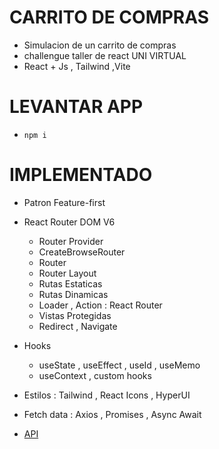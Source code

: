 # CARRITO DE COMPRAS

- Simulacion de un carrito de compras
- challengue taller de react UNI VIRTUAL
- React + Js , Tailwind ,Vite

# LEVANTAR APP

- `npm i`

# IMPLEMENTADO

- Patron Feature-first
- React Router DOM V6
  - Router Provider
  - CreateBrowseRouter
  - Router
  - Router Layout
  - Rutas Estaticas
  - Rutas Dinamicas
  - Loader  , Action : React Router
  - Vistas Protegidas
  - Redirect , Navigate

- Hooks
  - useState , useEffect , useId , useMemo
  - useContext , custom hooks

- Estilos : Tailwind , React Icons , HyperUI

- Fetch data : Axios , Promises , Async Await
-  [API](https://fakestoreapi.com/docs)
